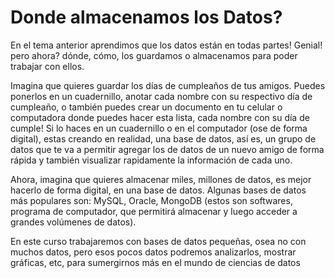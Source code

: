 # Donde almacenamos los Datos?

En el tema anterior aprendimos que los datos están en todas partes! Genial! pero ahora? dónde, cómo, los guardamos o almacenamos para poder trabajar con ellos.

Imagina que quieres guardar los días de cumpleaños de tus amigos. Puedes ponerlos en un cuadernillo, anotar cada nombre con su respectivo día de cumpleaño, o también puedes crear un documento en tu celular o computadora
donde puedes hacer esta lista, cada nombre con su día de cumple!
Si lo haces en un cuadernillo o en el computador (ose de forma digital), estas creando en realidad, una base de datos, así es, un grupo de datos que te va a permitir agregar los de datos de un nuevo amigo de forma rápida y también visualizar rapidamente la información de cada uno.

Ahora, imagina que quieres almacenar miles, millones de datos, es mejor hacerlo de forma digital, en una base de datos. Algunas bases de datos más populares son: MySQL, Oracle, MongoDB (estos son softwares, programa de computador, que permitirá almacenar y luego acceder a grandes volúmenes de datos).

En este curso trabajaremos con bases de datos pequeñas, osea no con muchos datos, pero esos pocos datos podremos analizarlos, mostrar gráficas, etc, para sumergirnos más en el mundo de ciencias de datos

